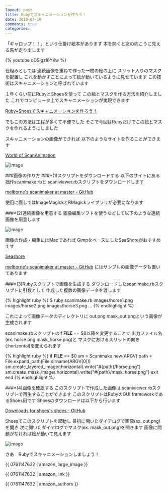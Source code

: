 ```yaml
---
layout: post
title: Rubyでスキャニメーションを作ろう！
date: 2010-07-10
comments: true
categories:
---
```



「ギャロップ！！」という仕掛け絵本があります
本を開くと窓の向こうに見える馬が走り出します

{% youtube oDSigzI6YKw %}

仕組みとしては
連続画像を重ねて作った一枚の絵の上に
スリット入りのマスクを配置し
これを動かすことによって絵が動いているように見せています
この技術はスキャニメーションと呼ばれています

１年くらい前にRubyとShoesを使って
この絵とマスクを作る方法を紹介しました
これでコンピュータ上でスキャニメーションが実現できます

[Ruby+Shoesでスキャニメーションを作ろう！](/2009/04/25/Ruby-Shoes/) 

でもこの方法は工程が多くて不便でした
そこで今回はRubyだけでこの絵とマスクを作れるようにしました

スキャニメーションの画像ができれば
以下のようなサイトを作ることができます

[World of ScanAnimation](http://scananimation.heroku.com/) 

![image](http://img.f.hatena.ne.jp/images/fotolife/k/keyesberry/20100710/20100710134022.png)


###画像の作り方
###*(1)スクリプトをダウンロードする
以下のサイトにある拙作scanimake.rbと
scaniviewer.rbスクリプトをダウンロードします

[melborne's scanimaker at master - GitHub](http://github.com/melborne/scanimaker) 

使用に際してはImageMagickとRMagickライブラリが必要になります

###*(2)連続画像を用意する
画像編集ソフトを使うなどして以下のような連続画像を用意します

![image](http://img.f.hatena.ne.jp/images/fotolife/k/keyesberry/20100710/20100710134023.png)


画像の作成・編集にはMacであれば
GimpをベースにしたSeaShoreがおすすめです

[Seashore](http://seashore.sourceforge.net/The_Seashore_Project/About.html) 

[melborne's scanimaker at master - GitHub](http://github.com/melborne/scanimaker) にはサンプルの画像データも置いてあります

###*(3)Rubyスクリプトで画像を生成する
ダウンロードしたscanimake.rbスクリプトに引数として
作成した複数の画像データを渡します

{% highlight ruby %}
 $ ruby scanimake.rb images/horse1.png images/horse2.png images/horse3.png ...
{% endhighlight %}

これによって画像データのディレクトリに
out.png mask_out.pngという画像が生成されます

scanimake.rbスクリプトのif __FILE__ == $0以降を変更することで
出力ファイル名(ex. horse.png mask_horse.png)と
マスクにおけるスリットの向き(:horizontal)を変えられます

{% highlight ruby %}
if __FILE__ == $0
  sm = Scanimake.new(ARGV)
  path = File.expand_path(File.dirname(ARGV[0]))
  sm.create_layered_image(:horizontal).write("#{path}/horse.png")
  sm.create_mask_image(:horizontal).write("#{path}/mask_horse.png")
  exit
end
{% endhighlight %}

###*(4)画像を確認する
このスクリプトで作成した画像は
scaniviewer.rbスクリプトで再生することができます
このスクリプトはRubyのGUI frameworkであるShoes用です
Shoesのダウンロードは以下から行います

[Downloads for shoes's shoes - GitHub](http://github.com/shoes/shoes/downloads) 

Shoesでこのスクリプトを起動し
最初に開いたダイアログで画像(ex. out.png)を開き
次に開いたダイアログでマスク(ex. mask_out.png)を開きます
画像に問題がなければ絵が動いて見えます

![image](http://img.f.hatena.ne.jp/images/fotolife/k/keyesberry/20100710/20100710140613.png)


さあ　Rubyでスキャニメーションしましょう！

{{ 0761147632 | amazon_large_image }}

{{ 0761147632 | amazon_link }}

{{ 0761147632 | amazon_authors }}
